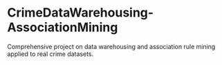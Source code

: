 # CrimeDataWarehousing-AssociationMining
Comprehensive project on data warehousing and association rule mining applied to real crime datasets. 
